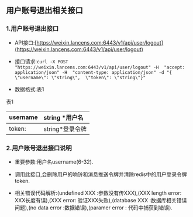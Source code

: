 ## 用户账号退出相关接口

### 1.用户账号退出接口

* API接口:[https://weixin.lancens.com:6443/v1/api/user/logout](https://weixin.lancens.com:6443/v1/api/user/logout)

* 接口请求:`curl -X POST "https://weixin.lancens.com:6443/v1/api/user/logout" -H  "accept: application/json" -H  "content-type: application/json" -d "{  \"username\": \"string\",  \"token\": \"string\"}"`

* 数据格式:表1

表1

| username | string \*用户名 |
| :--- | :--- |
| token: | string\*登录令牌 |

### 2.用户账号退出接口说明

* 重要参数:用户名username\(6-32\).

* 调用此接口,会删除用户的响铃和消息推送令牌并清除redis中的用户登录令牌token.

* 相关错误代码解析:\(undefined XXX :参数没有传XXX\),\(XXX length error: XXX长度有误\),\(XXX error: 验证XXX失败\),\(database XXX :数据库相关错误问题\),\(no data error :数据错误\),\(paramer error : 代码中捕获到错误\).



